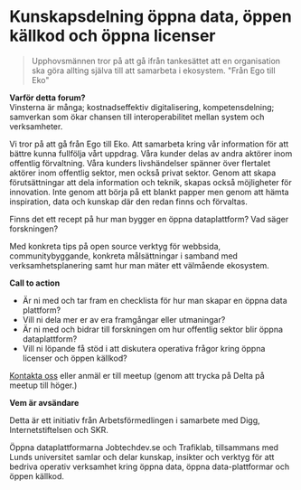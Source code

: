 # Kunskapsdelning öppna data, öppen källkod och öppna licenser 

> Upphovsmännen tror på att gå ifrån tankesättet att en organisation ska göra allting själva till att samarbeta i ekosystem. "Från Ego till Eko"

**Varför detta forum?**  
Vinsterna är många; kostnadseffektiv digitalisering, kompetensdelning; samverkan som ökar chansen till interoperabilitet mellan system och verksamheter. 

Vi tror på att gå från Ego till Eko. Att samarbeta kring vår information för att bättre kunna fullfölja vårt uppdrag. Våra kunder delas av andra aktörer inom offentlig förvaltning.  Våra kunders livshändelser spänner över flertalet aktörer inom offentlig sektor, men också privat sektor. Genom att skapa förutsättningar att dela information och teknik, skapas också möjligheter för innovation. Inte genom att börja på ett blankt papper men genom att hämta inspiration, data och kunskap där den redan finns och förvaltas.  

Finns det ett recept på hur man bygger en öppna dataplattform? Vad säger forskningen?

Med konkreta tips på open source verktyg för webbsida, communitybyggande, konkreta målsättningar i samband med verksamhetsplanering samt hur man mäter ett välmående ekosystem. 
 
**Call to action**  

* Är ni med och tar fram en checklista för hur man skapar en öppna data plattform? 
* Vill ni dela mer er av era framgångar eller utmaningar?
* Är ni med och bidrar till forskningen om hur offentlig sektor blir öppna dataplattform?
* Vill ni löpande få stöd i att diskutera operativa frågor kring öppna licenser och öppen källkod?
 
[Kontakta oss](maria.dalhage@arbetsformedlingen.se) eller anmäl er till meetup (genom att trycka på Delta på meetup till höger.)

**Vem är avsändare**  

Detta är ett initiativ från Arbetsförmedlingen i samarbete med Digg, Internetstiftelsen och SKR.   

Öppna dataplattformarna Jobtechdev.se och Trafiklab, tillsammans med Lunds universitet samlar och delar kunskap, insikter och verktyg för att bedriva operativ verksamhet kring öppna data, öppna data-plattformar och öppen källkod.

